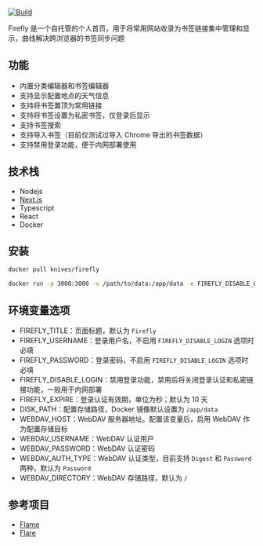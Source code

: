 [![Build](https://github.com/zongwei007/firefly/actions/workflows/build.yml/badge.svg)](https://github.com/zongwei007/firefly/actions/workflows/build.yml)

Firefly 是一个自托管的个人首页，用于将常用网站收录为书签链接集中管理和显示，曲线解决跨浏览器的书签同步问题

## 功能

- 内置分类编辑器和书签编辑器
- 支持显示配置地点的天气信息
- 支持将书签置顶为常用链接
- 支持将书签设置为私密书签，仅登录后显示
- 支持书签搜索
- 支持导入书签（目前仅测试过导入 Chrome 导出的书签数据）
- 支持禁用登录功能，便于内网部署使用

## 技术栈

- Nodejs
- [Next.js](https://nextjs.org/)
- Typescript
- React
- Docker

## 安装

```bash
docker pull knives/firefly

docker run -p 3000:3000 -v /path/to/data:/app/data -e FIREFLY_DISABLE_LOGIN=true knives/firefly
```

## 环境变量选项

- FIREFLY_TITLE：页面标题，默认为 `Firefly`
- FIREFLY_USERNAME：登录用户名，不启用 `FIREFLY_DISABLE_LOGIN` 选项时必填
- FIREFLY_PASSWORD：登录密码，不启用 `FIREFLY_DISABLE_LOGIN` 选项时必填
- FIREFLY_DISABLE_LOGIN：禁用登录功能，禁用后将关闭登录认证和私密链接功能，一般用于内网部署
- FIREFLY_EXPIRE：登录认证有效期，单位为秒；默认为 10 天
- DISK_PATH：配置存储路径，Docker 镜像默认设置为 `/app/data`
- WEBDAV_HOST：WebDAV 服务器地址。配置该变量后，启用 WebDAV 作为配置存储目标
- WEBDAV_USERNAME：WebDAV 认证用户
- WEBDAV_PASSWORD：WebDAV 认证密码
- WEBDAV_AUTH_TYPE：WebDAV 认证类型，目前支持 `Digest` 和 `Password` 两种，默认为 `Password`
- WEBDAV_DIRECTORY：WebDAV 存储路径，默认为 `/`

## 参考项目

- [Flame](https://github.com/pawelmalak/flame)
- [Flare](https://github.com/soulteary/flare)